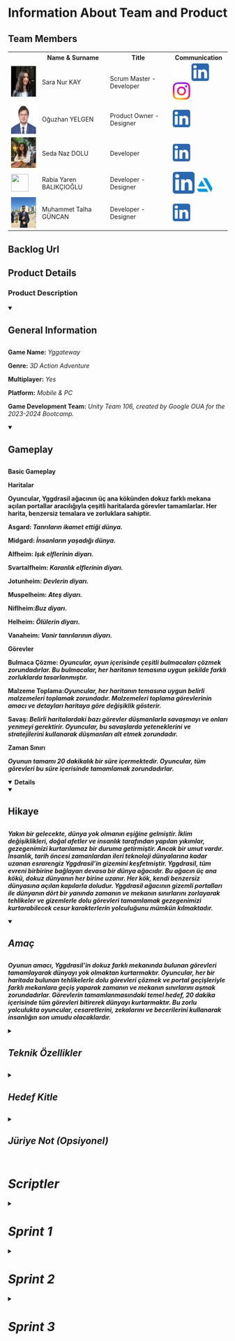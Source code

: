 <!Oyun Logosu Koyulacak!>

# Information About Team and Product

## Team Members

  <table>
    <tr>
      <th></th>
      <th>Name & Surname</th>
      <th>Title</th>
      <th>Communication</th>
    </tr>
    <tr>
      <td><img src="images/profile/saranurkay.jpeg" width="70" height="70" /></td>
      <td>Sara Nur KAY</td>
      <td>Scrum Master - Developer</td>
      <td>
        <a href="https://github.com/saranurkay" target="_blank"><img src="images/communication/github.png" width="40" height="40"/></a>
        <a href="https://www.linkedin.com/in/saranurkay/" target="_blank" ><img src="images/communication/linkedin.png" width="40" height="40" /></a>
        <a href="https://www.instagram.com/saranurkay/" target="_blank"><img src="images/communication/instagram.png" width="40" height="40" /></a>
      </td>
    </tr>
    <tr>
      <td><img src="images/profile/oguzhanyelgen.jpeg" width="70" height="70" /></td>
      <td>Oğuzhan YELGEN</td>
      <td>Product Owner - Designer</td>
      <td>
        <a href="https://www.linkedin.com/in/oğuzhan-yelgen-b17ba4104/" target="_blank" ><img src="images/communication/linkedin.png" width="40" height="40" /></a>
      </td>
    </tr>
    <tr>
      <td><img src="images/profile/sedanazdolu.jpeg" width="70" height="70" /></td>
      <td>Seda Naz DOLU</td>
      <td>Developer</td>
      <td>
        <a href="https://www.linkedin.com/in/seda-naz-dolu-912b95242/" target="_blank" ><img src="images/communication/linkedin.png" width="40" height="40" /></a>
      </td>
    </tr>
    <tr>
      <td><img src="images/profile/rabiayarenbalıkcioglu.jpeg" width="40" height="40" /></td>
      <td>Rabia Yaren BALIKÇIOĞLU</td>
      <td>Developer - Designer</td>
      <td>
        <a href="https://www.linkedin.com/in/rabiayarenbalıkçıoğlu" target="_blank" ><img src="images/communication/linkedin.png" width="50" height="50" /></a>
        <a href="https://user-7492982.artstation.com/" target="_blank"><img src="images/communication/artstation.png" width="40" height="40" /></a>
      </td>
    </tr>
    <tr>
      <td><img src="images/profile/muhammettalhaguncan.jpeg" width="70" height="70" /></td>
      <td>Muhammet Talha GÜNCAN</td>
      <td>Developer - Designer</td>
      <td>
        <a href="https://www.linkedin.com/in/muhammet-talha-güncan-748244251/?utm_source=share&utm_campaign=share_via&utm_content=profile&utm_medium=android_app" target="_blank" ><img src="images/communication/linkedin.png" width="40" height="40" /></a>
      </td>
    </tr>
  </table>


## Backlog Url 


## Product Details

### Product Description

<details open>
    <summary><strong><h2>General Information<h2></strong></summary>
    <p><strong>Game Name:</strong> <em>Yggateway</em></p>
    <p><strong>Genre:</strong> <em>3D Action Adventure</em></p>
    <p><strong>Multiplayer:</strong> <em>Yes</em></p>
    <p><strong>Platform:</strong> <em>Mobile & PC</em></p>
    <p><strong>Game Development Team:</strong> <em>Unity Team 106, created by Google OUA for the 2023-2024 Bootcamp.</em></p>
</details>

<details open>
    <summary><strong><h2>Gameplay<h2><strong></summary>
    <p><strong>Basic Gameplay</strong><p>
    <p><strong>Haritalar<strong></p>
    <p>Oyuncular, Yggdrasil ağacının üç ana kökünden dokuz farklı mekana açılan portallar aracılığıyla çeşitli haritalarda görevler tamamlarlar. Her harita, benzersiz temalara ve zorluklara sahiptir.</p>
    <p><strong>Asgard: </strong><em>Tanrıların ikamet ettiği dünya.</em></p>
    <p><strong>Midgard: </strong><em>İnsanların yaşadığı dünya.</em></p>
    <p><strong>Alfheim: </strong><em>Işık elflerinin diyarı.</em></p>
    <p><strong>Svartalfheim: </strong><em>Karanlık elflerinin diyarı.</em></p>
    <p><strong>Jotunheim: </strong><em>Devlerin diyarı.</em></p>
    <p><strong>Muspelheim: </strong><em>Ateş diyarı.</em></p>
    <p><strong>Niflheim:</strong><em>Buz diyarı.</em></p>
    <p><strong>Helheim: </strong><em>Ölülerin diyarı.</em></p>
    <p><strong>Vanaheim: </strong><em>Vanir tanrılarının diyarı.</em></p>
    <p><strong>Görevler</strong></p>
    <p><strong>Bulmaca Çözme: </strong><em>Oyuncular, oyun içerisinde çeşitli bulmacaları çözmek zorundadırlar. Bu bulmacalar, her haritanın temasına uygun şekilde farklı zorluklarda tasarlanmıştır.</em></p>
    <p><strong>Malzeme Toplama:</strong><em>Oyuncular, her haritanın temasına uygun belirli malzemeleri toplamak zorundadır. Malzemeleri toplama görevlerinin amacı ve detayları haritaya göre değişiklik gösterir.</em></p>
    <p><strong>Savaş: </strong><em>Belirli haritalardaki bazı görevler düşmanlarla savaşmayı ve onları yenmeyi gerektirir. Oyuncular, bu savaşlarda yeteneklerini ve stratejilerini kullanarak düşmanları alt etmek zorundadır.</em></p>
    <p><strong>Zaman Sınırı</strong></p>
    <p><em>Oyunun tamamı 20 dakikalık bir süre içermektedir. Oyuncular, tüm görevleri bu süre içerisinde tamamlamak zorundadırlar.</em></p>
</details>

<details open>
    <details open><summary><strong><h2>Hikaye<h2><strong></summary>
    <p><em>Yakın bir gelecekte, dünya yok olmanın eşiğine gelmiştir. İklim değişiklikleri, doğal afetler ve insanlık tarafından yapılan yıkımlar, gezegenimizi kurtarılamaz bir duruma getirmiştir. Ancak bir umut vardır. İnsanlık, tarih öncesi zamanlardan ileri teknoloji dünyalarına kadar uzanan esrarengiz Yggdrasil’in gizemini keşfetmiştir. Yggdrasil, tüm evreni birbirine bağlayan devasa bir dünya ağacıdır. Bu ağacın üç ana kökü, dokuz dünyanın her birine uzanır. Her kök, kendi benzersiz dünyasına açılan kapılarla doludur. Yggdrasil ağacının gizemli portalları ile dünyanın dört bir yanında zamanın ve mekanın sınırlarını zorlayarak tehlikeler ve gizemlerle dolu görevleri tamamlamak gezegenimizi kurtarabilecek cesur karakterlerin yolculuğunu mümkün kılmaktadır.<em></p></details>
    <details open><summary><strong><h2>Amaç<h2><strong></summary>
    <p><em>Oyunun amacı, Yggdrasil’in dokuz farklı mekanında bulunan görevleri tamamlayarak dünyayı yok olmaktan kurtarmaktır. Oyuncular, her bir haritada bulunan tehlikelerle dolu görevleri çözmek ve portal geçişleriyle farklı mekanlara geçiş yaparak zamanın ve mekanın sınırlarını aşmak zorundadırlar. Görevlerin tamamlanmasındaki temel hedef, 20 dakika içerisinde tüm görevleri bitirerek dünyayı kurtarmaktır. Bu zorlu yolculukta oyuncular, cesaretlerini, zekalarını ve becerilerini kullanarak insanlığın son umudu olacaklardır.</em></p></details>
</details>

<details>
    <summary><strong><h2>Teknik Özellikler<h2><strong></summary>
    <p>Unity oyun motoru kullanılarak C# programlama dilinde geliştirilmektedir.</p>
</details>

<details>
    <summary><strong><h2>Hedef Kitle<h2></strong></summary>
    <p><strong>Yaş Grubu:</strong> <em>+7</em></p>
    <p><strong>İlgi Alanları:</strong> <em>Eylem-macera oyunları, mitoloji ve çok oyunculu deneyimlere ilgi duyan oyuncular.</em></p>
    <p><strong>Oynanış Tercihleri:</strong> <em>Mobil ve PC oyunları ile farklı ortamları keşfetmeyi, bulmaca çözmeyi, kaynak toplamayı ve savaşa katılmayı seven oyuncular için uygundur.</em></p>
</details>


<details>
    <summary><strong><h2>Jüriye Not (Opsiyonel)<h2><strong></summary>
    <p><em>xxxxxxxxxxxxxxxxxxxxxxxxx</em></p>
</details>


# Scriptler
<details>
    <summary><h1>Sprint 1</h1></summary>
    <! Sprint içinde tamamlanması tahmin edilen puan
        -Puan tamamlama mantığı
        -Daily Scrum (günlük iletişim halinde olduğunuzu kanıtlayan ss'ler)
        -Sprint Board Screenshotları
        -Ürün Durumu(Ekran Görüntüleri)
        -Sprint Review
        -Sprint Retrospective !>

</details>
<details>
    <summary><h1>Sprint 2</h1></summary>
</details>
<details>
    <summary><h1>Sprint 3</h1></summary>
</details>
